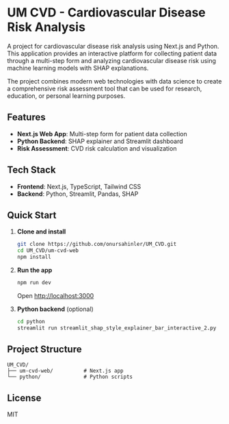 # UM CVD - Cardiovascular Disease Risk Analysis

A project for cardiovascular disease risk analysis using Next.js and Python. This application provides an interactive platform for collecting patient data through a multi-step form and analyzing cardiovascular disease risk using machine learning models with SHAP explanations.

The project combines modern web technologies with data science to create a comprehensive risk assessment tool that can be used for research, education, or personal learning purposes.

## Features

- **Next.js Web App**: Multi-step form for patient data collection
- **Python Backend**: SHAP explainer and Streamlit dashboard
- **Risk Assessment**: CVD risk calculation and visualization

## Tech Stack

- **Frontend**: Next.js, TypeScript, Tailwind CSS
- **Backend**: Python, Streamlit, Pandas, SHAP

## Quick Start

1. **Clone and install**
   ```bash
   git clone https://github.com/onursahinler/UM_CVD.git
   cd UM_CVD/um-cvd-web
   npm install
   ```

2. **Run the app**
   ```bash
   npm run dev
   ```
   Open [http://localhost:3000](http://localhost:3000)

3. **Python backend** (optional)
   ```bash
   cd python
   streamlit run streamlit_shap_style_explainer_bar_interactive_2.py
   ```

## Project Structure

```
UM_CVD/
├── um-cvd-web/          # Next.js app
└── python/              # Python scripts
```

## License

MIT

